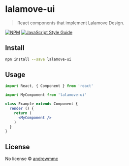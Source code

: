 # lalamove-ui

> React components that implement Lalamove Design.

[![NPM](https://img.shields.io/npm/v/lalamove-ui.svg)](https://www.npmjs.com/package/lalamove-ui) [![JavaScript Style Guide](https://img.shields.io/badge/code_style-standard-brightgreen.svg)](https://standardjs.com)

## Install

```bash
npm install --save lalamove-ui
```

## Usage

```jsx
import React, { Component } from 'react'

import MyComponent from 'lalamove-ui'

class Example extends Component {
  render () {
    return (
      <MyComponent />
    )
  }
}
```

## License

No license © [andrewmmc](https://github.com/andrewmmc)

